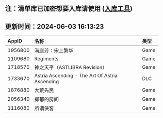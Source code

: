 ## 注：清单库已加密想要入库请使用 ([入库工具](https://github.com/BlankTMing/ManifestAutoUpdate/releases))

## 更新时间：2024-06-03 16:13:23
| AppID | 名称 | 类型  |
| :-------------------- | :----------------------------- | :----------- |
| 1956800 | 满庭芳：宋上繁华| Game |
| 1109680 | Regiments| Game |
| 1718570 | 神之天平（ASTLIBRA Revision）| Game |
| 1733670 | Astria Ascending - The Art Of Astria Ascending| DLC |
| 1876880 | 大荒先民| Game |
| 2056340 | 抑郁的房间| Game |
| 1116080 | 所谓侠客| Game |
